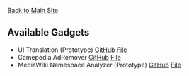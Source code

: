 [Back to Main Site](https://pwcq.ml/)
## Available Gadgets
* UI Translation (Prototype) [GitHub](https://github.com/webcirque/mediawiki/blob/master/gamepedia/ui_translate_zh-CN.js) [File](/gamepedia/ui_translate_zh-CN.js)
* Gamepedia AdRemover [GitHub](https://github.com/webcirque/mediawiki/blob/master/gamepedia/adremover.dev.js) [File](/gamepedia/adremover.dev.js)
* MediaWiki Namespace Analyzer (Prototype) [GitHub](https://github.com/webcirque/mediawiki/blob/master/gamepedia_analyzer.dev.js) [File](/gamepedia_analyzer.dev.js)
